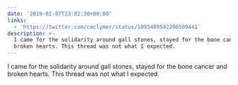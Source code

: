 ```yaml
---
date: '2019-02-07T23:02:30+00:00'
links:
  - 'https://twitter.com/cmclymer/status/1093409592296509441'
description: >-
  I came for the solidarity around gall stones, stayed for the bone cancer and
  broken hearts. This thread was not what I expected.
---
```

I came for the solidarity around gall stones, stayed for the bone cancer and broken hearts. This thread was not what I expected. 
